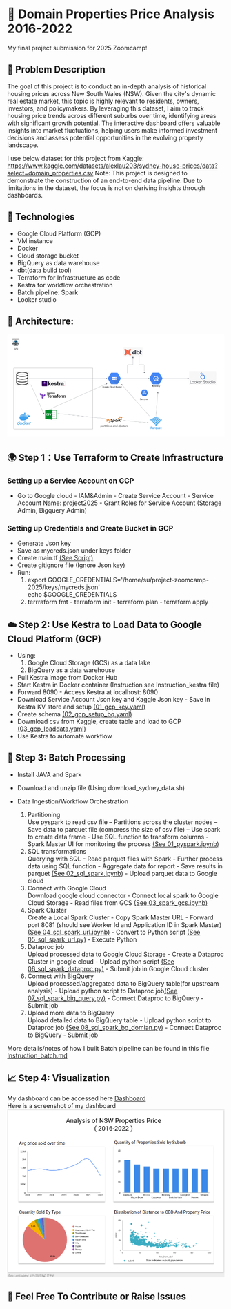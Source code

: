 # 🚀 Domain Properties Price Analysis 2016-2022
My final project submission for 2025 Zoomcamp!
## 📝 Problem Description
The goal of this project is to conduct an in-depth analysis of historical housing prices across New South Wales (NSW). Given the city's dynamic real estate market, this topic is highly relevant to residents, owners, investors, and policymakers. By leveraging this dataset, I aim to track housing price trends across different suburbs over time, identifying areas with significant growth potential. The interactive dashboard offers valuable insights into market fluctuations, helping users make informed investment decisions and assess potential opportunities in the evolving property landscape.

I use below dataset for this project from Kaggle:<br>
    https://www.kaggle.com/datasets/alexlau203/sydney-house-prices/data?select=domain_properties.csv
Note: This project is designed to demonstrate the construction of an end-to-end data pipeline. Due to limitations in the dataset, the focus is not on deriving insights through dashboards.

## 🔧 Technologies

* Google Cloud Platform (GCP)
* VM instance
* Docker
* Cloud storage bucket 
* BigQuery as data warehouse
* dbt(data build tool)
* Terraform for Infrastructure as code
* Kestra for workflow orchestration
* Batch pipeline: Spark
* Looker studio

## 🧱 Architecture:
![Architecture](architecture.png)

## 🌍 Step 1：Use Terraform to Create Infrastructure
### Setting up a Service Account on GCP
* Go to Google cloud - IAM&Admin - Create Service Account - Service Account Name: project2025 - Grant Roles for Service Account (Storage Admin, Bigquery Admin)
### Setting up Credentials and Create Bucket in GCP
* Generate Json key 
* Save as mycreds.json under keys folder
* Create main.tf [(See Script)](https://github.com/Alisasu3/project-zoomcamp-2025/blob/main/Terraform/main.tf) 
* Create gitignore file (Ignore Json key) 
* Run:
    1. export GOOGLE_CREDENTIALS='/home/su/project-zoomcamp-2025/keys/mycreds.json'<br>echo $GOOGLE_CREDENTIALS  
    2. terrraform fmt - terraform init - terraform plan - terraform apply

## ☁️ Step 2: Use Kestra to Load Data to Google Cloud Platform (GCP) 
* Using: 
    1. Google Cloud Storage (GCS) as a data lake 
    2. BigQuery as a data warehouse
* Pull Kestra image from Docker Hub
* Start Kestra in Docker container (Instruction see Instruction_kestra file)
* Forward 8090 - Access Kestra at localhost: 8090
* Download Service Account Json key and Kaggle Json key - Save in Kestra KV store and setup [(01_gcp_key.yaml)](https://github.com/Alisasu3/project-zoomcamp-2025/blob/main/Kestra/01_gcp_key.yaml)
* Create schema [(02_gcp_setup_bq.yaml)](https://github.com/Alisasu3/project-zoomcamp-2025/blob/main/Kestra/02_gcp_setup_bq.yaml)
* Dowmload csv from Kaggle, create table and load to GCP [(03_gcp_loaddata.yaml)](https://github.com/Alisasu3/project-zoomcamp-2025/blob/main/Kestra/03_gcp_loaddata.yaml) 
* Use Kestra to automate workflow 

## 🔄 Step 3: Batch Processing
* Install JAVA and Spark 
* Download and unzip file (Using download_sydney_data.sh)
* Data Ingestion/Workflow Orchestration 

    1. Partitioning<br>
    Use pyspark to read csv file – Partitions across the cluster nodes – Save data to parquet file (compress the size of csv file) – Use spark to create data frame - Use SQL function to transform columns - Spark Master UI for monitoring the process [(See 01_pyspark.ipynb)](https://github.com/Alisasu3/project-zoomcamp-2025/blob/main/Batch/code/01_pyspark.ipynb)
    2. SQL transformations<br>
    Querying with SQL - Read parquet files with Spark - Further process data using SQL function - Aggregate data for report - Save results in parquet [(See 02_sql_spark.ipynb)](https://github.com/Alisasu3/project-zoomcamp-2025/blob/main/Batch/code/02_sql_spark.ipynb) - Upload parquet data to Google cloud
    3. Connect with Google Cloud<br>
    Download google cloud connector - Connect local spark to Google Cloud Storage - Read files from GCS [(See 03_spark_gcs.ipynb)](https://github.com/Alisasu3/project-zoomcamp-2025/blob/main/Batch/code/03_spark_gcs.ipynb)
    4. Spark Cluster<br>
    Create a Local Spark Cluster - Copy Spark Master URL - Forward port 8081 (should see Worker Id and Application ID in Spark Master) [(See 04_sql_spark_url.ipynb)](https://github.com/Alisasu3/project-zoomcamp-2025/blob/main/Batch/code/04_sql_spark_url.ipynb) - Convert to Python script [(See 05_sql_spark_url.py)](https://github.com/Alisasu3/project-zoomcamp-2025/blob/main/Batch/code/05_sql_spark_url.py) - Execute Python
    5. Dataproc job<br>
    Upload processed data to Google Cloud Storage - Create a Dataproc Cluster in google cloud - Upload python script [(See 06_sql_spark_dataproc.py)](https://github.com/Alisasu3/project-zoomcamp-2025/blob/main/Batch/code/06_sql_spark_dataproc.py)  - Submit job in Google Cloud cluster
    6. Connect with BigQuery<br>
    Upload processed/aggregated data to BigQuery table(for upstream analysis) - Upload python script to Dataproc job[(See 07_sql_spark_big_query.py)](https://github.com/Alisasu3/project-zoomcamp-2025/blob/main/Batch/code/07_sql_spark_big_query.py) - Connect Dataproc to BigQuery - Submit job
    7. Upload more data to BigQuery<br>
    Upload detailed data to BigQuery table - Upload python script to Dataproc job [(See 08_sql_spark_bq_domian.py)](https://github.com/Alisasu3/project-zoomcamp-2025/blob/main/Batch/code/08_sql_spark_bq_domain.py) - Connect Dataproc to BigQuery - Submit job<br>

More details/notes of how I built Batch pipeline can be found in this file [Instruction_batch.md](https://github.com/Alisasu3/project-zoomcamp-2025/blob/main/Batch/code/Instruction_batch.md)
## 📈 Step 4: Visualization
My dashboard can be accessed here [Dashboard](https://lookerstudio.google.com/s/tvuljM4rBm8)<br>
Here is a screenshot of my dashboard
![dashboard](dashboard.png)

## 📩 Feel Free To Contribute or Raise Issues



